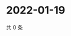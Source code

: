 # 2022-01-19

共 0 条

<!-- BEGIN WEIBO -->
<!-- 最后更新时间 Wed Jan 19 2022 16:13:22 GMT+0800 (China Standard Time) -->

<!-- END WEIBO -->
